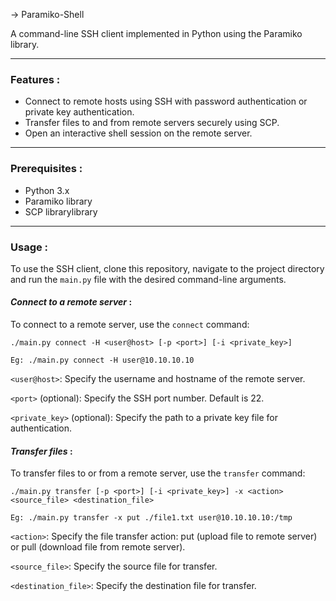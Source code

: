 
&rarr; Paramiko-Shell

A command-line SSH client implemented in Python using the Paramiko library.

---

### Features :

- Connect to remote hosts using SSH with password authentication or private key authentication.
- Transfer files to and from remote servers securely using SCP.
- Open an interactive shell session on the remote server.

---

### Prerequisites :

- Python 3.x
- Paramiko library
- SCP librarylibrary

---

### Usage :

To use the SSH client, clone this repository, navigate to the project directory and run the `main.py` file with the desired command-line arguments.

#### ***Connect to a remote server*** :

To connect to a remote server, use the `connect` command:

```
./main.py connect -H <user@host> [-p <port>] [-i <private_key>]

Eg: ./main.py connect -H user@10.10.10.10
```

`<user@host>`: Specify the username and hostname of the remote server.

`<port>` (optional): Specify the SSH port number. Default is 22.

`<private_key>` (optional): Specify the path to a private key file for authentication.

#### ***Transfer files*** :

To transfer files to or from a remote server, use the `transfer` command:

```
./main.py transfer [-p <port>] [-i <private_key>] -x <action> <source_file> <destination_file>

Eg: ./main.py transfer -x put ./file1.txt user@10.10.10.10:/tmp
```

`<action>`: Specify the file transfer action: put (upload file to remote server) or pull (download file from remote server).

`<source_file>`: Specify the source file for transfer.

`<destination_file>`: Specify the destination file for transfer.
